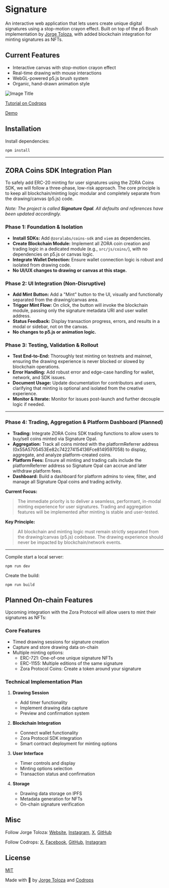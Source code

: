 # Signature

An interactive web application that lets users create unique digital signatures using a stop-motion crayon effect. Built on top of the p5 Brush implementation by [Jorge Toloza](http://jorgetoloza.co), with added blockchain integration for minting signatures as NFTs.

## Current Features

- Interactive canvas with stop-motion crayon effect
- Real-time drawing with mouse interactions
- WebGL-powered p5.js brush system
- Organic, hand-drawn animation style

![Image Title](cover.jpg)

[Tutorial on Codrops](https://tympanus.net/codrops/?p=)

[Demo](http://tympanus.net/Development/.../)

## Installation

Install dependencies:

```
npm install
```

---

## ZORA Coins SDK Integration Plan

To safely add ERC-20 minting for user signatures using the ZORA Coins SDK, we will follow a three-phase, low-risk approach. The core principle is to keep all blockchain/minting logic modular and completely separate from the drawing/canvas (p5.js) code.

_Note: The project is called **Signature Opal**. All defaults and references have been updated accordingly._

### **Phase 1: Foundation & Isolation**
- **Install SDKs:** Add `@zoralabs/coins-sdk` and `viem` as dependencies.
- **Create Blockchain Module:** Implement all ZORA coin creation and trading logic in a dedicated module (e.g., `src/js/coins/`), with no dependencies on p5.js or canvas logic.
- **Integrate Wallet Detection:** Ensure wallet connection logic is robust and isolated from drawing code.
- **No UI/UX changes to drawing or canvas at this stage.**

### **Phase 2: UI Integration (Non-Disruptive)**
- **Add Mint Button:** Add a "Mint" button to the UI, visually and functionally separated from the drawing/canvas area.
- **Trigger Mint Flow:** On click, the button will invoke the blockchain module, passing only the signature metadata URI and user wallet address.
- **Status Feedback:** Display transaction progress, errors, and results in a modal or sidebar, not on the canvas.
- **No changes to p5.js or animation logic.**

### **Phase 3: Testing, Validation & Rollout**
- **Test End-to-End:** Thoroughly test minting on testnets and mainnet, ensuring the drawing experience is never blocked or slowed by blockchain operations.
- **Error Handling:** Add robust error and edge-case handling for wallet, network, and SDK issues.
- **Document Usage:** Update documentation for contributors and users, clarifying that minting is optional and isolated from the creative experience.
- **Monitor & Iterate:** Monitor for issues post-launch and further decouple logic if needed.

---

### **Phase 4: Trading, Aggregation & Platform Dashboard (Planned)**
- **Trading:** Integrate ZORA Coins SDK trading functions to allow users to buy/sell coins minted via Signature Opal.
- **Aggregation:** Track all coins minted with the platformReferrer address (0x55A5705453Ee82c742274154136Fce8149597058) to display, aggregate, and analyze platform-created coins.
- **Platform Fees:** Ensure all minting and trading calls include the platformReferrer address so Signature Opal can accrue and later withdraw platform fees.
- **Dashboard:** Build a dashboard for platform admins to view, filter, and manage all Signature Opal coins and trading activity.

**Current Focus:**
> The immediate priority is to deliver a seamless, performant, in-modal minting experience for user signatures. Trading and aggregation features will be implemented after minting is stable and user-tested.

**Key Principle:**
> All blockchain and minting logic must remain strictly separated from the drawing/canvas (p5.js) codebase. The drawing experience should never be impacted by blockchain/network events.

---

Compile start a local server:

```
npm run dev
```

Create the build:

```
npm run build
```

## Planned On-chain Features

Upcoming integration with the Zora Protocol will allow users to mint their signatures as NFTs:

### Core Features
- Timed drawing sessions for signature creation
- Capture and store drawing data on-chain
- Multiple minting options:
  - ERC-721: One-of-one unique signature NFTs
  - ERC-1155: Multiple editions of the same signature
  - Zora Protocol Coins: Create a token around your signature

### Technical Implementation Plan
1. **Drawing Session**
   - Add timer functionality
   - Implement drawing data capture
   - Preview and confirmation system

2. **Blockchain Integration**
   - Connect wallet functionality
   - Zora Protocol SDK integration
   - Smart contract deployment for minting options

3. **User Interface**
   - Timer controls and display
   - Minting options selection
   - Transaction status and confirmation

4. **Storage**
   - Drawing data storage on IPFS
   - Metadata generation for NFTs
   - On-chain signature verification

## Misc

Follow Jorge Toloza: [Website](https://jorgetoloza.co), [Instagram](https://instagram.com/jorgecapillo), [X](https://twitter.com/jorgecapillo), [GitHub](https://github.com/jorgecapillo) 

Follow Codrops: [X](http://www.X.com/codrops), [Facebook](http://www.facebook.com/codrops), [GitHub](https://github.com/codrops), [Instagram](https://www.instagram.com/codropsss/)

## License
[MIT](LICENSE)

Made with :blue_heart:  by [Jorge Toloza](https://jorgetoloza.co) and [Codrops](http://www.codrops.com)